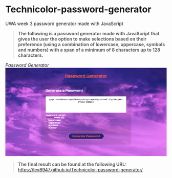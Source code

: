 # Technicolor-password-generator
UWA week 3 password generator made with JavaScript 

> **The following is a password generator made with JavaScript that gives the user the option to make selections based on their preference (using a combination of lowercase, uppercase, symbols and numbers) with a span of a minimum of 8 characters up to 128 characters.**

*Password Generator*
<img src="./assets/TPG.png">

>**The final result can be found at the following URL:** https://lev8947.github.io/Technicolor-password-generator/